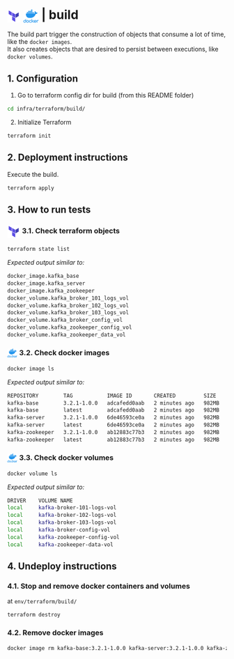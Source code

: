 # <img src="../../../img/terraform.png" alt="Terraform" height="30" style="vertical-align: middle;"> <img src="../../../img/docker.png" alt="docker" height="30" style="vertical-align: middle;"> | build

The build part trigger the construction of objects that consume a lot of time, like the `docker images`.  
It also creates objects that are desired to persist between executions, like `docker volumes`.

## 1. Configuration

1. Go to terraform config dir for build (from this README folder)
   
```bash
cd infra/terraform/build/
```

2. Initialize Terraform

```bash
terraform init
```

## 2. Deployment instructions

Execute the build.  

```bash
terraform apply
```

## 3. How to run tests

### <img src="../../../img/terraform.png" alt="Terraform" height="30" style="vertical-align: middle;"> 3.1. Check terraform objects

```bash
terraform state list
```

*Expected output similar to:*

```bash
docker_image.kafka_base
docker_image.kafka_server
docker_image.kafka_zookeeper
docker_volume.kafka_broker_101_logs_vol
docker_volume.kafka_broker_102_logs_vol
docker_volume.kafka_broker_103_logs_vol
docker_volume.kafka_broker_config_vol
docker_volume.kafka_zookeeper_config_vol
docker_volume.kafka_zookeeper_data_vol
```

### <img src="../../../img/docker.png" alt="docker" height="20" style="vertical-align: middle;"> 3.2. Check docker images

```bash
docker image ls
```

*Expected output similar to:*

```bash
REPOSITORY        TAG           IMAGE ID       CREATED         SIZE
kafka-base        3.2.1-1.0.0   adcafedd0aab   2 minutes ago   982MB
kafka-base        latest        adcafedd0aab   2 minutes ago   982MB
kafka-server      3.2.1-1.0.0   6de46593ce0a   2 minutes ago   982MB
kafka-server      latest        6de46593ce0a   2 minutes ago   982MB
kafka-zookeeper   3.2.1-1.0.0   ab12883c77b3   2 minutes ago   982MB
kafka-zookeeper   latest        ab12883c77b3   2 minutes ago   982MB
```

### <img src="../../../img/docker.png" alt="docker" height="20" style="vertical-align: middle;"> 3.3. Check docker volumes

```bash
docker volume ls
```

*Expected output similar to:*

```bash
DRIVER    VOLUME NAME
local     kafka-broker-101-logs-vol
local     kafka-broker-102-logs-vol
local     kafka-broker-103-logs-vol
local     kafka-broker-config-vol
local     kafka-zookeeper-config-vol
local     kafka-zookeeper-data-vol
```

## 4. Undeploy instructions

### 4.1. Stop and remove docker containers and volumes

at `env/terraform/build/`  

```bash
terraform destroy
```

### 4.2. Remove docker images

```bash
docker image rm kafka-base:3.2.1-1.0.0 kafka-server:3.2.1-1.0.0 kafka-zookeeper:3.2.1-1.0.0
```